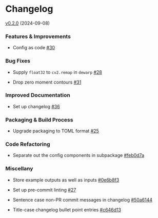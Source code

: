 # Changelog

<!-- insertion marker -->
[v0.2.0](https://github.com/lmmx/page-dewarp/releases/tag/0.2.0) (2024-09-08)

### Features & Improvements

- Config as code [#30](https://github.com/lmmx/page-dewarp/issues/30)
  
### Bug Fixes

- Supply `float32` to `cv2.remap` in `dewarp` [#28](https://github.com/lmmx/page-dewarp/issues/28)

- Drop zero moment contours [#31](https://github.com/lmmx/page-dewarp/issues/31)
  
### Improved Documentation

- Set up changelog [#36](https://github.com/lmmx/page-dewarp/issues/36)
  
### Packaging & Build Process

- Upgrade packaging to TOML format [#25](https://github.com/lmmx/page-dewarp/issues/25)
  
### Code Refactoring

- Separate out the config components in subpackage [#feb0d7a](https://github.com/lmmx/page-dewarp/issues/feb0d7a)
  
### Miscellany

- Store example outputs as well as inputs [#0e6b8f3](https://github.com/lmmx/page-dewarp/issues/0e6b8f3)

- Set up pre-commit linting [#27](https://github.com/lmmx/page-dewarp/issues/27)

- Sentence case non-PR commit messages in changelog [#50a6144](https://github.com/lmmx/page-dewarp/issues/50a6144)

- Title-case changelog bullet point entries [#c646d13](https://github.com/lmmx/page-dewarp/issues/c646d13)
